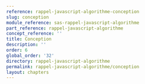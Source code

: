 ```yaml
---
reference: rappel-javascript-algorithme-conception
slug: conception
module_reference: sas-rappel-javascript-algorithme
part_reference: rappel-javascript-algorithme
concept_reference: ''
title: Conception
description: ''
order: 6
global_order: '32'
directory: rappel-javascript-algorithme
permalink: rappel-javascript-algorithme/conception
layout: chapters
---
```

